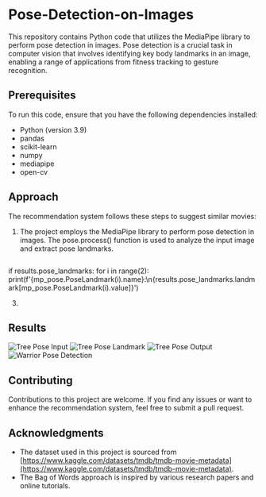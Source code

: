 # Pose-Detection-on-Images

This repository contains Python code that utilizes the MediaPipe library to perform pose detection in images. Pose detection is a crucial task in computer vision that involves identifying key body landmarks in an image, enabling a range of applications from fitness tracking to gesture recognition.

## Prerequisites

To run this code, ensure that you have the following dependencies installed:

- Python (version 3.9)
- pandas
- scikit-learn
- numpy
- mediapipe
- open-cv

## Approach

The recommendation system follows these steps to suggest similar movies:

1. The project employs the MediaPipe library to perform pose detection in images. The pose.process() function is used to analyze the input image and extract pose landmarks.
   ``` results = pose.process(cv2.cvtColor(sample_image, cv2.COLOR_BGR2RGB))

if results.pose_landmarks:
    for i in range(2):
        print(f'{mp_pose.PoseLandmark(i).name}:\n{results.pose_landmarks.landmark[mp_pose.PoseLandmark(i).value]}')

3. 

## Results

![Tree Pose Input](https://github.com/Prachi-Lal/Pose-Detection-on-Images/blob/main/tree%20pose%20input.png)
![Tree Pose Landmark](https://github.com/Prachi-Lal/Pose-Detection-on-Images/blob/main/tree%20pose%20landmark.png)
![Tree Pose Output](https://github.com/Prachi-Lal/Pose-Detection-on-Images/blob/main/tree%20pose%20output.png)
![Warrior Pose Detection](https://github.com/Prachi-Lal/Pose-Detection-on-Images/blob/main/warrior%20pose%20detection.png)

## Contributing

Contributions to this project are welcome. If you find any issues or want to enhance the recommendation system, feel free to submit a pull request.

## Acknowledgments

- The dataset used in this project is sourced from [https://www.kaggle.com/datasets/tmdb/tmdb-movie-metadata](https://www.kaggle.com/datasets/tmdb/tmdb-movie-metadata).
- The Bag of Words approach is inspired by various research papers and online tutorials.


